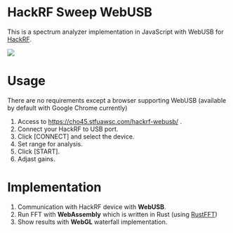 # HackRF Sweep WebUSB

This is a spectrum analyzer implementation in JavaScript with WebUSB for <a href="https://greatscottgadgets.com/hackrf/">HackRF</a>.

<img src="./doc/dfe049fbba1adc9c9e0e21e2449f72cd.gif">

# Usage

There are no requirements except a browser supporting WebUSB (available by default with Google Chrome currently)

1. Access to https://cho45.stfuawsc.com/hackrf-webusb/ .
2. Connect your HackRF to USB port.
3. Click [CONNECT] and select the device.
4. Set range for analysis.
5. Click [START].
6. Adjast gains.

# Implementation

1. Communication with HackRF device with <strong>WebUSB</strong>.
2. Run FFT with <strong>WebAssembly</strong> which is written in Rust (using <a href="https://github.com/awelkie/RustFFT">RustFFT</a>)
3. Show results with <strong>WebGL</strong> waterfall implementation.
